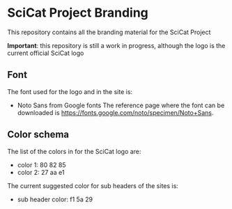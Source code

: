 # SciCat Project Branding
This repository contains all the branding material for the SciCat Project

__Important__: this repository is still a work in progress, although the logo is the current official SciCat logo

## Font 
The font used for the logo and in the site is:
- Noto Sans from Google fonts
The reference page where the font can be downloaded is https://fonts.google.com/noto/specimen/Noto+Sans.

## Color schema
The list of the colors in for the SciCat logo are:
- color 1: 80 82 85
- color 2: 27 aa e1

The current suggested color for sub headers of the sites is:
- sub header color: f1 5a 29

